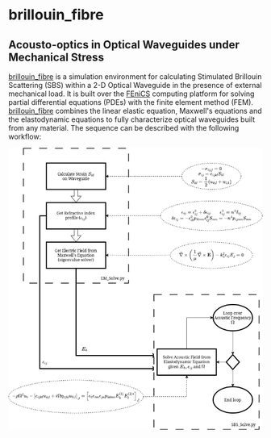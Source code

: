 # brillouin_fibre

## Acousto-optics in Optical Waveguides under Mechanical Stress

[brillouin_fibre](https://github.com/goto-20/brillouin_fibre) is a simulation environment for calculating Stimulated Brillouin Scattering (SBS) within a 2-D Optical Waveguide in the presence of external mechanical load. It is built over the [FEniCS](https://fenicsproject.org/) computing platform for solving partial differential equations (PDEs) with the finite element method (FEM). [brillouin_fibre](https://github.com/goto-20/brillouin_fibre) combines the linear elastic equation, Maxwell's equations and the elastodynamic equations to fully characterize optical waveguides built from any material. The sequence can be described with the following workflow:

![Acousto-optics in Optical Waveguides under Mechanical Stress](images/SBS_WorkFlow.png)
